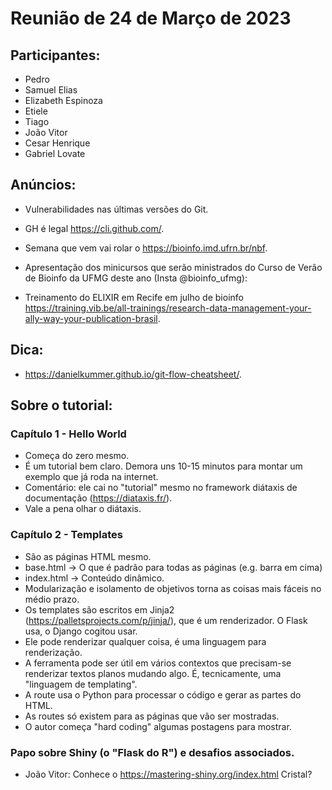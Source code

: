 # Reunião de 24 de Março de 2023

## Participantes:
- Pedro
- Samuel Elias
- Elizabeth Espinoza
- Etiele
- Tiago
- João Vitor
- Cesar Henrique
- Gabriel Lovate

## Anúncios:
- Vulnerabilidades nas últimas versões do Git.
- GH é legal https://cli.github.com/.
- Semana que vem vai rolar o https://bioinfo.imd.ufrn.br/nbf.

- Apresentação dos minicursos que serão ministrados do Curso de Verão de Bioinfo da UFMG deste ano (Insta @bioinfo_ufmg):
- Treinamento do ELIXIR em Recife em julho de bioinfo https://training.vib.be/all-trainings/research-data-management-your-ally-way-your-publication-brasil.

## Dica:
- https://danielkummer.github.io/git-flow-cheatsheet/.

## Sobre o tutorial:
### Capítulo 1 - Hello World
- Começa do zero mesmo.
- É um tutorial bem claro. Demora uns 10-15 minutos para montar um exemplo que já roda na internet.
- Comentário: ele cai no "tutorial" mesmo no framework diátaxis de documentação (https://diataxis.fr/).
- Vale a pena olhar o diátaxis.

### Capítulo 2 - Templates
- São as páginas HTML mesmo.
- base.html → O que é padrão para todas as páginas (e.g. barra em cima)
- index.html → Conteúdo dinâmico.
- Modularização e isolamento de objetivos torna as coisas mais fáceis no médio prazo.
- Os templates são escritos em Jinja2 (https://palletsprojects.com/p/jinja/), que é um renderizador. O Flask usa, o Django cogitou usar.
- Ele pode renderizar qualquer coisa, é uma linguagem para renderização.
- A ferramenta pode ser útil em vários contextos que precisam-se renderizar textos planos mudando algo. É, tecnicamente, uma "linguagem de templating".
- A route usa o Python para processar o código e gerar as partes do HTML.
- As routes só existem para as páginas que vão ser mostradas.
- O autor começa "hard coding" algumas postagens para mostrar.

### Papo sobre Shiny (o "Flask do R") e desafios associados.
- João Vitor: Conhece o https://mastering-shiny.org/index.html Cristal? 
